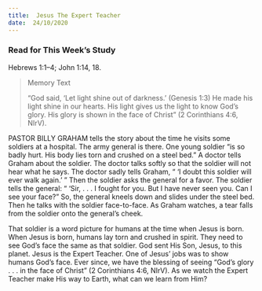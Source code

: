 ```yaml
---
title:  Jesus The Expert Teacher
date:  24/10/2020
---
```


### Read for This Week’s Study
Hebrews 1:1–4; John 1:14, 18.

> <p>Memory Text</p>
> “God said, ‘Let light shine out of darkness.’ (Genesis 1:3) He made his light shine in our hearts. His light gives us the light to know God’s glory. His glory is shown in the face of Christ” (2 Corinthians 4:6, NIrV).

PASTOR BILLY GRAHAM tells the story about the time he visits some soldiers at a hospital. The army general is there. One young soldier “is so badly hurt. His body lies torn and crushed on a steel bed.” A doctor tells Graham about the soldier. The doctor talks softly so that the soldier will not hear what he says. The doctor sadly tells Graham, “ ‘I doubt this soldier will ever walk again.’ ” Then the soldier asks the general for a favor. The soldier tells the general: “ ‘Sir, . . . I fought for you. But I have never seen you. Can I see your face?” So, the general kneels down and slides under the steel bed. Then he talks with the soldier face-to-face. As Graham watches, a tear falls from the soldier onto the general’s cheek.

That soldier is a word picture for humans at the time when Jesus is born. When Jesus is born, humans lay torn and crushed in spirit. They need to see God’s face the same as that soldier. God sent His Son, Jesus, to this planet. Jesus is the Expert Teacher. One of Jesus’ jobs was to show humans God’s face. Ever since, we have the blessing of seeing “God’s glory . . . in the face of Christ” (2 Corinthians 4:6, NIrV). As we watch the Expert Teacher make His way to Earth, what can we learn from Him?